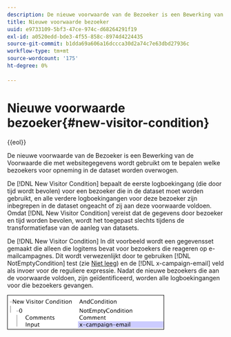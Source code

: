 ```yaml
---
description: De nieuwe voorwaarde van de Bezoeker is een Bewerking van de Voorwaarde die met websitegegevens wordt gebruikt om te bepalen welke bezoekers voor opneming in de dataset worden overwogen.
title: Nieuwe voorwaarde bezoeker
uuid: e9733109-5bf3-47ce-974c-d68264291f19
exl-id: a0520edd-bde3-4f55-858c-8974d4224435
source-git-commit: b1dda69a606a16dccca30d2a74c7e63dbd27936c
workflow-type: tm+mt
source-wordcount: '175'
ht-degree: 0%

---
```


# Nieuwe voorwaarde bezoeker{#new-visitor-condition}

{{eol}}

De nieuwe voorwaarde van de Bezoeker is een Bewerking van de Voorwaarde die met websitegegevens wordt gebruikt om te bepalen welke bezoekers voor opneming in de dataset worden overwogen.

De [!DNL New Visitor Condition] bepaalt de eerste logboekingang (die door tijd wordt bevolen) voor een bezoeker die in de dataset moet worden gebruikt, en alle verdere logboekingangen voor deze bezoeker zijn inbegrepen in de dataset ongeacht of zij aan deze voorwaarde voldoen. Omdat [!DNL New Visitor Condition] vereist dat de gegevens door bezoeker en tijd worden bevolen, wordt het toegepast slechts tijdens de transformatiefase van de aanleg van datasets.

De [!DNL New Visitor Condition] In dit voorbeeld wordt een gegevensset gemaakt die alleen die logitems bevat voor bezoekers die reageren op e-mailcampagnes. Dit wordt verwezenlijkt door te gebruiken [!DNL NotEmptyCondition] test (zie [Niet leeg](../../../../home/c-dataset-const-proc/c-conditions/c-test-ops/c-test-op-con.md#section-1decb9d887894073a1b6b3d985729ac8)) en de [!DNL x-campaign-email] veld als invoer voor de reguliere expressie. Nadat de nieuwe bezoekers die aan de voorwaarde voldoen, zijn geïdentificeerd, worden alle logboekingangen voor die bezoekers gevangen.

![](assets/cfg_Transformation_NewVisitorCondition.png)
